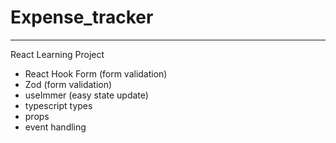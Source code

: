 # Expense_tracker

---
React Learning Project
* React Hook Form (form validation)
* Zod (form validation)
* useImmer (easy state update)
* typescript types
* props
* event handling
